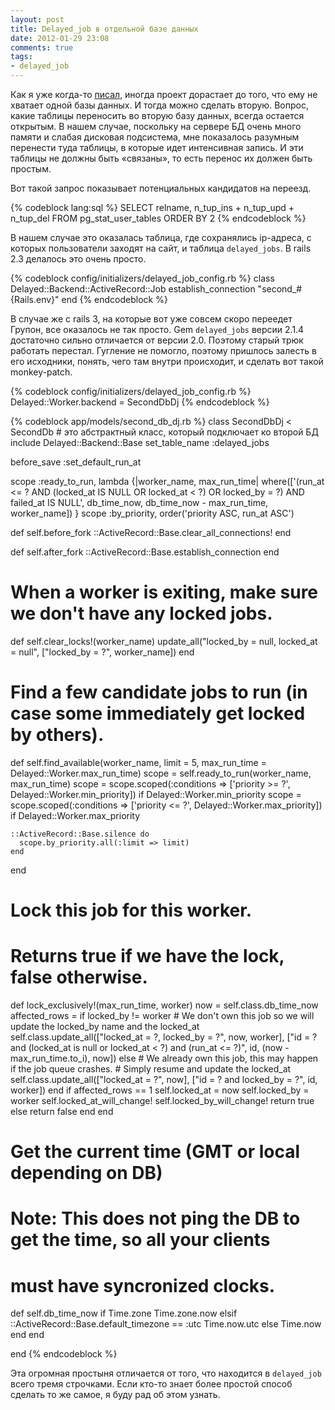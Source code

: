 ```yaml
---
layout: post
title: Delayed_job в отдельной базе данных
date: 2012-01-29 23:08
comments: true
tags:
- delayed_job
---
```


Как я уже когда-то [писал](/blog/2009/05/19/two-databases/), иногда проект дорастает до того, что ему не хватает одной
базы данных. И тогда можно сделать вторую. Вопрос, какие таблицы переносить во вторую базу данных, всегда остается
открытым. В нашем случае, поскольку на сервере БД очень много памяти и слабая дисковая подсистема, мне показалось
разумным перенести туда таблицы, в которые идет интенсивная запись. И эти таблицы не должны быть «связаны», то есть
перенос их должен быть простым.

<!-- more -->

Вот такой запрос показывает потенциальных кандидатов на переезд.

{% codeblock lang:sql %}
SELECT
	relname, n_tup_ins + n_tup_upd + n_tup_del
FROM
	pg_stat_user_tables 
ORDER BY
	2
{% endcodeblock %}

В нашем случае это оказалась таблица, где сохранялись ip-адреса, с которых пользователи заходят на сайт, и
таблица `delayed_jobs`. В rails 2.3 делалось это очень просто.

{% codeblock config/initializers/delayed_job_config.rb %}
class Delayed::Backend::ActiveRecord::Job
  establish_connection "second_#{Rails.env}"
end
{% endcodeblock %}

В случае же с rails 3, на которые вот уже совсем скоро переедет Групон, все оказалось не так просто. Gem `delayed_jobs`
версии 2.1.4 достаточно сильно отличается от версии 2.0. Поэтому старый трюк работать перестал. Гугление не помогло,
поэтому пришлось залесть в его исходники, понять, чего там внутри происходит, и сделать вот такой monkey-patch.

{% codeblock config/initializers/delayed_job_config.rb %}
Delayed::Worker.backend = SecondDbDj
{% endcodeblock %}

{% codeblock  app/models/second_db_dj.rb %}
class SecondDbDj < SecondDb # это абстрактный класс, который подключает ко второй БД
  include Delayed::Backend::Base
  set_table_name :delayed_jobs

  before_save :set_default_run_at

  scope :ready_to_run, lambda {|worker_name, max_run_time|
    where(['(run_at <= ? AND (locked_at IS NULL OR locked_at < ?) OR locked_by = ?) AND failed_at IS NULL', db_time_now,
db_time_now - max_run_time, worker_name])
  }
  scope :by_priority, order('priority ASC, run_at ASC')

  def self.before_fork
    ::ActiveRecord::Base.clear_all_connections!
  end

  def self.after_fork
    ::ActiveRecord::Base.establish_connection
  end

  # When a worker is exiting, make sure we don't have any locked jobs.
  def self.clear_locks!(worker_name)
    update_all("locked_by = null, locked_at = null", ["locked_by = ?", worker_name])
  end

  # Find a few candidate jobs to run (in case some immediately get locked by others).
  def self.find_available(worker_name, limit = 5, max_run_time = Delayed::Worker.max_run_time)
    scope = self.ready_to_run(worker_name, max_run_time)
    scope = scope.scoped(:conditions => ['priority >= ?', Delayed::Worker.min_priority]) if Delayed::Worker.min_priority
    scope = scope.scoped(:conditions => ['priority <= ?', Delayed::Worker.max_priority]) if Delayed::Worker.max_priority

    ::ActiveRecord::Base.silence do
      scope.by_priority.all(:limit => limit)
    end
  end

  # Lock this job for this worker.
  # Returns true if we have the lock, false otherwise.
  def lock_exclusively!(max_run_time, worker)
    now = self.class.db_time_now
    affected_rows = if locked_by != worker
      # We don't own this job so we will update the locked_by name and the locked_at
      self.class.update_all(["locked_at = ?, locked_by = ?", now, worker], ["id = ? and (locked_at is null or locked_at
< ?) and (run_at <= ?)", id, (now - max_run_time.to_i), now])
    else
      # We already own this job, this may happen if the job queue crashes.
      # Simply resume and update the locked_at
      self.class.update_all(["locked_at = ?", now], ["id = ? and locked_by = ?", id, worker])
    end
    if affected_rows == 1
      self.locked_at = now
      self.locked_by = worker
      self.locked_at_will_change!
      self.locked_by_will_change!
      return true
    else
      return false
    end
  end

  # Get the current time (GMT or local depending on DB)
  # Note: This does not ping the DB to get the time, so all your clients
  # must have syncronized clocks.
  def self.db_time_now
    if Time.zone
      Time.zone.now
    elsif ::ActiveRecord::Base.default_timezone == :utc
      Time.now.utc
    else
      Time.now
    end
  end

end
{% endcodeblock %}

Эта огромная простыня отличается от того, что находится в `delayed_job` всего тремя строчками. Если кто-то знает более
простой способ сделать то же самое, я буду рад об этом узнать.
